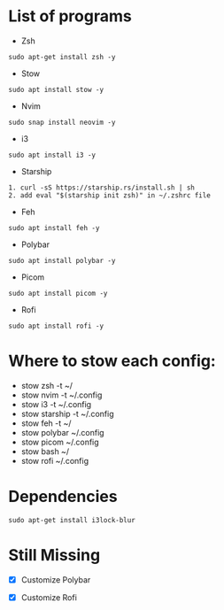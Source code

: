 # List of programs

- Zsh
```
sudo apt-get install zsh -y
```
- Stow
```
sudo apt install stow -y
```
- Nvim
```
sudo snap install neovim -y
```
- i3
```
sudo apt install i3 -y
```
- Starship
```
1. curl -sS https://starship.rs/install.sh | sh
2. add eval "$(starship init zsh)" in ~/.zshrc file
```
- Feh
```
sudo apt install feh -y
```
- Polybar
```
sudo apt install polybar -y
```
- Picom
```
sudo apt install picom -y
```
- Rofi
```
sudo apt install rofi -y
```
# Where to stow each config:

- stow zsh -t ~/
- stow nvim -t ~/.config
- stow i3 -t ~/.config
- stow starship -t ~/.config
- stow feh -t ~/
- stow polybar ~/.config
- stow picom ~/.config
- stow bash ~/
- stow rofi ~/.config

# Dependencies
```
sudo apt-get install i3lock-blur
```

# Still Missing

- [x] Customize Polybar
- [x] Customize Rofi




